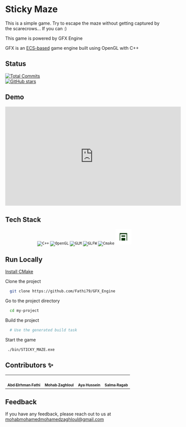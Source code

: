  
# Sticky Maze 
<p>This is a simple game. Try to escape the maze without getting captured by the scarecrows... If you can :)</p>
<p>This game is powered by GFX Engine</p>
<p> GFX is an <a href='https://www.guru99.com/entity-component-system.html'>ECS-based</a> game engine built using OpenGL with C++ </p>

## Status  
 
[![Total Commits](https://img.shields.io/github/commit-activity/y/Fathi79/GFX_Engine?style=flat-square)](https://github.com/Fathi79/GFX_Engine)  
[![GitHub stars](https://img.shields.io/github/stars/Fathi79/GFX_Engine?style=flat-square)](https://github.com/Fathi79/GFX_Engine)

## Demo
<iframe width="560" height="315" src="https://www.youtube.com/embed/eRh0_8hUUqA" title="YouTube video player" frameborder="0" allow="accelerometer; autoplay; clipboard-write; encrypted-media; gyroscope; picture-in-picture; web-share" allowfullscreen></iframe>
 

## Tech Stack  

<div align="center">
	<code><img height="50" src="https://upload.wikimedia.org/wikipedia/commons/thumb/1/18/ISO_C%2B%2B_Logo.svg/1822px-ISO_C%2B%2B_Logo.svg.png" alt="C++" title="C++"/></code>
	<code><img height="50" src="https://upload.wikimedia.org/wikipedia/commons/thumb/e/e9/Opengl-logo.svg/2560px-Opengl-logo.svg.png" alt="OpenGL" title="OpenGL"/></code>
	<code><img height="50" src="https://upload.wikimedia.org/wikipedia/commons/5/5b/GLM_logo.png" alt="GLM" title="GLM"/></code>
	<code><img height="50" src="https://www.saashub.com/images/app/service_logos/38/b48cc85cebb2/large.png?1553244024" alt="GLFW" title="GLFW"/></code>
    <code><img height="50" src="https://upload.wikimedia.org/wikipedia/commons/9/96/CMake-logo-triangle-high-res.png" alt="Cmake" title="Cmake"/></code>
    <code><img height="50" src="demo\miniaudio.png" alt="miniaudio" title="miniaudio"/></code>
</div>

## Run Locally  

[Install CMake](https://cmake.org/install/)

Clone the project  

~~~bash  
  git clone https://github.com/Fathi79/GFX_Engine
~~~

Go to the project directory  

~~~bash  
  cd my-project
~~~

Build the project

~~~bash
  # Use the generated build task
~~~

Start the game  

~~~bash  
 ./bin/STICKY_MAZE.exe
~~~

<!-- Contributors -->
<h2>Contributors ✨</h2>

<!-- Contributors list -->
<table align="center" >
  <tr>
    <td align="center"><a href="https://github.com/Fathi79"><img src="https://avatars.githubusercontent.com/u/96377553?v=4" width="150px;" alt=""/><br /><sub><b>Abd Elrhman Fathi</b></sub></a><br /></td>
    <td align="center"><a href="https://github.com/Mohabz-911" ><img src="https://avatars.githubusercontent.com/u/68201932?v=4" width="150px;" alt=""/><br /><sub><b>Mohab Zaghloul</b></sub></a><br />
    </td>
    <td align="center"><a href="https://github.com/AyaHusein2001"><img src="https://avatars.githubusercontent.com/u/91877566?v=4" width="150px;" alt=""/><br /><sub><b>Aya Hussein</b></sub></a><br /></td>
     <td align="center"><a href="https://github.com/SalmaRagab27"><img src="https://avatars.githubusercontent.com/u/92228805?v=4" width="150px;" alt=""/><br /><sub><b>Salma Ragab</b></sub></a><br /></td>
  </tr>
</table>

## Feedback  

If you have any feedback, please reach out to us at mohabmohamedmohamedzaghloul@gmail.com

